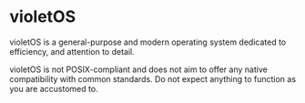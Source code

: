 # violetOS

violetOS is a general-purpose and modern operating system dedicated to efficiency, and attention to detail.

violetOS is not POSIX-compliant and does not aim to offer any native compatibility with common standards. Do not expect anything to function as you are accustomed to.
